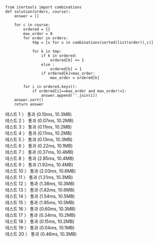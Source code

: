 ```
from itertools import combinations
def solution(orders, course):
    answer = []

    for c in course:
        ordered = {}
        max_order = 0
        for order in orders:
            tmp = [x for x in combinations(sorted(list(order)),c)]

            for k in tmp:
                if k in ordered:
                    ordered[k] += 1
                else :
                    ordered[k] = 1
                if ordered[k]>max_order:
                    max_order = ordered[k]

        for i in ordered.keys():
            if ordered[i]==max_order and max_order!=1:
                answer.append(''.join(i))
    answer.sort()
    return answer
```
테스트 1 〉	통과 (0.10ms, 10.3MB)<br>
테스트 2 〉	통과 (0.07ms, 10.2MB)<br>
테스트 3 〉	통과 (0.11ms, 10.2MB)<br>
테스트 4 〉	통과 (0.11ms, 10.2MB)<br>
테스트 5 〉	통과 (0.13ms, 10.3MB)<br>
테스트 6 〉	통과 (0.22ms, 10.1MB)<br>
테스트 7 〉	통과 (0.37ms, 10.4MB)<br>
테스트 8 〉	통과 (2.85ms, 10.4MB)<br>
테스트 9 〉	통과 (1.92ms, 10.4MB)<br>
테스트 10 〉	통과 (2.03ms, 10.6MB)<br>
테스트 11 〉	통과 (1.21ms, 10.3MB)<br>
테스트 12 〉	통과 (1.38ms, 10.3MB)<br>
테스트 13 〉	통과 (1.82ms, 10.6MB)<br>
테스트 14 〉	통과 (1.54ms, 10.5MB)<br>
테스트 15 〉	통과 (1.95ms, 10.5MB)<br>
테스트 16 〉	통과 (0.60ms, 10.3MB)<br>
테스트 17 〉	통과 (0.34ms, 10.2MB)<br>
테스트 18 〉	통과 (0.15ms, 10.2MB)<br>
테스트 19 〉	통과 (0.04ms, 10.1MB)<br>
테스트 20 〉	통과 (0.46ms, 10.3MB)<br>

